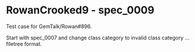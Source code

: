 # RowanCrooked9 - spec_0009
Test case for GemTalk/Rowan#896.

Start with spec_0007 and change class category to invalid class category ... filetree format.
